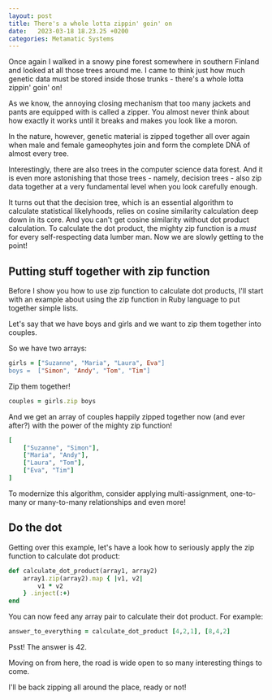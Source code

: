 ```yaml
---
layout: post
title: There's a whole lotta zippin' goin' on
date:   2023-03-18 18.23.25 +0200
categories: Metamatic Systems
---
```


Once again I walked in a snowy pine forest somewhere in southern Finland and
looked at all those trees around me. I came to think just how much genetic data
must be stored inside those trunks - there's a whole lotta zippin' goin' on!

As we know, the annoying closing mechanism that too many jackets and
pants are equipped with is called a zipper. You almost never think about how exactly it works
until it breaks and makes you look like a moron.

In the nature, however, genetic material is zipped together all over again
when male and female gameophytes join and form the complete DNA of almost every tree.

Interestingly, there are also trees in the computer science data forest.
And it is even more astonishing that those trees - namely, decision trees - 
also zip data together at a very fundamental level when you look carefully enough.

It turns out that the decision tree, which is an essential algorithm to 
calculate statistical likelyhoods, relies on cosine similarity calculation
deep down in its core. And you can't get cosine similarity without dot product calculation. 
To calculate the dot product, the mighty zip function is a *must* for every self-respecting
data lumber man. Now we are slowly getting to the point!

## Putting stuff together with zip function

Before I show you how to use zip function to calculate dot products, 
I'll start with an example about using the zip function in Ruby language 
to put together simple lists.

Let's say that we have boys and girls and we want to zip them together into couples.

So we have two arrays:
```ruby
girls = ["Suzanne", "Maria", "Laura", Eva"]
boys =  ["Simon", "Andy", "Tom", "Tim"]
```

Zip them together!

```ruby
couples = girls.zip boys
```

And we get an array of couples happily zipped together now (and ever after?)
with the power of the mighty zip function!

```ruby
[
	["Suzanne", "Simon"],
	["Maria", "Andy"],
	["Laura", "Tom"],
	["Eva", "Tim"]
]
```

To modernize this algorithm, consider applying multi-assignment, 
one-to-many or many-to-many relationships and even more!

## Do the dot

Getting over this example, let's have a look how to seriously apply the zip function
to calculate dot product:

```ruby
def calculate_dot_product(array1, array2)
	array1.zip(array2).map { |v1, v2|
		v1 * v2 
	} .inject(:+)
end
```

You can now feed any array pair to calculate their dot product. For example:

```ruby
answer_to_everything = calculate_dot_product [4,2,1], [8,4,2]
```

Psst! The answer is 42.

Moving on from here, the road is wide open to so many interesting things to come.

I'll be back zipping all around the place, ready or not!
